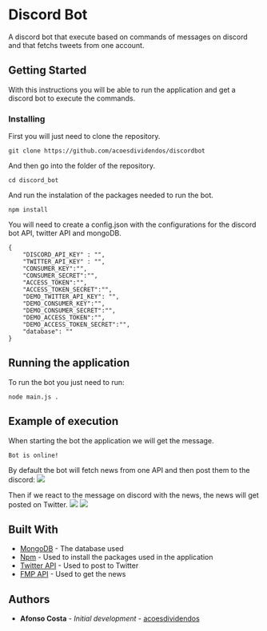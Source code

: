 # Discord Bot

A discord bot that execute based on commands of messages on discord and that fetchs tweets from one account.

## Getting Started

With this instructions you will be able to run the application and get a discord bot to execute the commands.

### Installing

First you will just need to clone the repository.

```
git clone https://github.com/acoesdividendos/discordbot
```

And then go into the folder of the repository.

```
cd discord_bot
```

And run the instalation of the packages needed to run the bot.

```
npm install
```

You will need to create a config.json with the configurations for the discord bot API, twitter API and mongoDB.

```
{
    "DISCORD_API_KEY" : "",
    "TWITTER_API_KEY" : "",
    "CONSUMER_KEY":"",
    "CONSUMER_SECRET":"",
    "ACCESS_TOKEN":"",
    "ACCESS_TOKEN_SECRET":"",
    "DEMO_TWITTER_API_KEY": "",
    "DEMO_CONSUMER_KEY":"",
    "DEMO_CONSUMER_SECRET":"",
    "DEMO_ACCESS_TOKEN":"",
    "DEMO_ACCESS_TOKEN_SECRET":"",
    "database": ""
}
```

## Running the application

To run the bot you just need to run:

```
node main.js .
```

## Example of execution

When starting the bot the application we will get the message.
```
Bot is online!
```

By default the bot will fetch news from one API and then post them to the discord:
![](https://cdn.discordapp.com/attachments/818899401011363891/830587309996113980/unknown.png)

Then if we react to the message on discord with the news, the news will get posted on Twitter.
![](https://cdn.discordapp.com/attachments/818899401011363891/830587664096296960/unknown.png)
![](https://cdn.discordapp.com/attachments/818899401011363891/830587861425848390/unknown.png)


## Built With

- [MongoDB](https://www.mongodb.com) - The database used
- [Npm](https://www.npmjs.com) - Used to install the packages used in the application
- [Twitter API](https://developer.twitter.com/en) - Used to post to Twitter
- [FMP API](https://financialmodelingprep.com) - Used to get the news

## Authors

- **Afonso Costa** - _Initial development_ - [acoesdividendos](https://github.com/acoesdividendos/)
